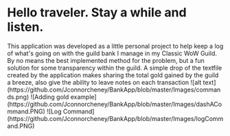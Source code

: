 <h1>Hello traveler. Stay a while and listen.</h1>
This application was developed as a little personal project to help keep a log of what's going on with the guild bank I manage in my Classic WoW Guild. By no means the best implemented method for the problem, but a fun solution for some transparency within the guild. A simple drop of the textfile created by the application makes sharing the total gold gained by the guild a breeze, also give the ability to leave notes on each transaction
![alt text](https://github.com/Jconnorcheney/BankApp/blob/master/Images/commands.png)
![Adding gold example](https://github.com/Jconnorcheney/BankApp/blob/master/Images/dashACommand.PNG)
![Log Command](https://github.com/Jconnorcheney/BankApp/blob/master/Images/logCommand.PNG)
